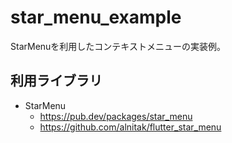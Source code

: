 # star_menu_example

StarMenuを利用したコンテキストメニューの実装例。

## 利用ライブラリ

- StarMenu
  - https://pub.dev/packages/star_menu
  - https://github.com/alnitak/flutter_star_menu

